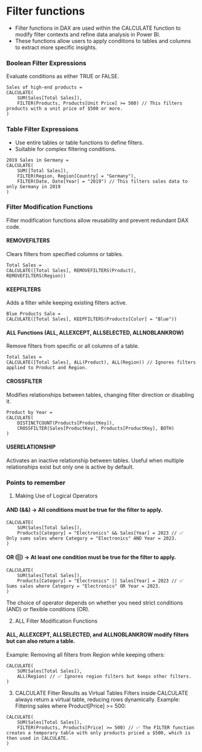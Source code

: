 # Filter functions
- Filter functions in DAX are used within the CALCULATE function to modify filter contexts and refine data analysis in Power BI. 
- These functions allow users to apply conditions to tables and columns to extract more specific insights.

### Boolean Filter Expressions
Evaluate conditions as either TRUE or FALSE.

```
Sales of high-end products =
CALCULATE(
    SUM(Sales[Total Sales]),
    FILTER(Products, Products[Unit Price] >= 500) // This filters products with a unit price of $500 or more.
)
```

### Table Filter Expressions
- Use entire tables or table functions to define filters.
- Suitable for complex filtering conditions.

```
2019 Sales in Germany =
CALCULATE(
    SUM([Total Sales]),
    FILTER(Region, Region[Country] = "Germany"),
    FILTER(Date, Date[Year] = "2019") // This filters sales data to only Germany in 2019
)
```

### Filter Modification Functions
Filter modification functions allow reusability and prevent redundant DAX code.

#### REMOVEFILTERS
Clears filters from specified columns or tables.

```
Total Sales = 
CALCULATE([Total Sales], REMOVEFILTERS(Product), REMOVEFILTERS(Region))
```

#### KEEPFILTERS
Adds a filter while keeping existing filters active.

```
Blue Products Sale = 
CALCULATE([Total Sales], KEEPFILTERS(Products[Color] = "Blue"))
```

#### ALL Functions (ALL, ALLEXCEPT, ALLSELECTED, ALLNOBLANKROW)
Remove filters from specific or all columns of a table.

```
Total Sales = 
CALCULATE([Total Sales], ALL(Product), ALL(Region)) // Ignores filters applied to Product and Region.
```

#### CROSSFILTER
Modifies relationships between tables, changing filter direction or disabling it.

```
Product by Year =
CALCULATE(
    DISTINCTCOUNT(Products[ProductKey]),
    CROSSFILTER(Sales[ProductKey], Products[ProductKey], BOTH)
)
```

#### USERELATIONSHIP
Activates an inactive relationship between tables.
Useful when multiple relationships exist but only one is active by default.

### Points to remember
1. Making Use of Logical Operators

#### AND (&&) → All conditions must be true for the filter to apply.
```
CALCULATE(
    SUM(Sales[Total Sales]),
    Products[Category] = "Electronics" && Sales[Year] = 2023 // ✅ Only sums sales where Category = "Electronics" AND Year = 2023.
)
```

#### OR (||) → At least one condition must be true for the filter to apply.
```
CALCULATE(
    SUM(Sales[Total Sales]),
    Products[Category] = "Electronics" || Sales[Year] = 2023 // ✅ Sums sales where Category = "Electronics" OR Year = 2023.
)
```
The choice of operator depends on whether you need strict conditions (AND) or flexible conditions (OR).

2. ALL Filter Modification Functions
#### ALL, ALLEXCEPT, ALLSELECTED, and ALLNOBLANKROW modify filters but can also return a table.
Example: Removing all filters from Region while keeping others:
```
CALCULATE(
    SUM(Sales[Total Sales]),
    ALL(Region) // ✅ Ignores region filters but keeps other filters.
)
```

3. CALCULATE Filter Results as Virtual Tables
Filters inside CALCULATE always return a virtual table, reducing rows dynamically.
Example: Filtering sales where Product[Price] >= 500:

```
CALCULATE(
    SUM(Sales[Total Sales]),
    FILTER(Products, Products[Price] >= 500) // ✅ The FILTER function creates a temporary table with only products priced ≥ $500, which is then used in CALCULATE.
)
```